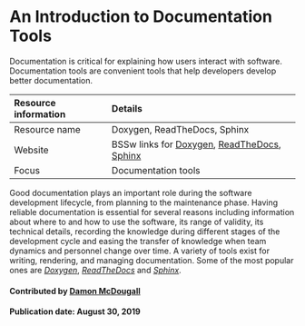 # An Introduction to Documentation Tools

<!--deck start-->
Documentation is critical for explaining how users interact with software. Documentation tools are convenient tools that help developers develop better documentation.
<!--deck end-->

Resource information | Details 
:--- | :--- 
Resource name |  Doxygen, ReadTheDocs, Sphinx
Website  |  BSSw links for [Doxygen](DocumentationTools.Doxygen.md), [ReadTheDocs](DocumentationTools.ReadTheDocs.md), [Sphinx](DocumentationTools.Sphinx.md)
Focus | Documentation tools

Good documentation plays an important role during the software development lifecycle, from planning to the maintenance phase. Having reliable documentation is essential for several reasons including information about where to and how to use the software, its range of validity, its technical details, recording the knowledge during different stages of the development cycle and easing the transfer of knowledge when team dynamics and personnel change over time.  A variety of tools exist for writing, rendering, and managing documentation. Some of the most popular ones are *[Doxygen](DocumentationTools.Doxygen.md)*, *[ReadTheDocs](DocumentationTools.ReadTheDocs.md)* and *[Sphinx](DocumentationTools.Sphinx.md)*.

#### Contributed by [Damon McDougall](https://github.com/dmcdougall)

#### Publication date: August 30, 2019

<!---
Publish: yes
Categories: development
Topics: documentation
Tags: tools
Level: 2
Prerequisites: default
Aggregate: none
--->
